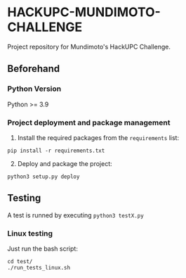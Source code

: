 # HACKUPC-MUNDIMOTO-CHALLENGE

Project repository for Mundimoto's HackUPC Challenge.

## Beforehand

### Python Version

Python >= 3.9

### Project deployment and package management

1. Install the required packages from the `requirements` list:

`pip install -r requirements.txt`

2. Deploy and package the project:

`python3 setup.py deploy`

## Testing

A test is runned by executing `python3 testX.py`

### Linux testing

Just run the bash script:

```
cd test/
./run_tests_linux.sh
```
